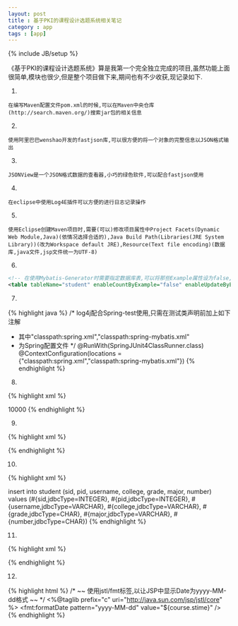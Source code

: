 ```yaml
---
layout: post
title : 基于PKI的课程设计选题系统相关笔记
category : app
tags : [app]
---
```

{% include JB/setup %}

《基于PKI的课程设计选题系统》算是我第一个完全独立完成的项目,虽然功能上面很简单,模块也很少,但是整个项目做下来,期间也有不少收获,现记录如下.

1.

	在编写Maven配置文件pom.xml的时候,可以在Maven中央仓库(http://search.maven.org/)搜索jar包的相关信息

2.

	使用阿里巴巴wenshao开发的fastjson库,可以很方便的将一个对象的完整信息以JSON格式输出

3.

	JSONView是一个JSON格式数据的查看器,小巧的绿色软件,可以配合fastjson使用

4.

	在eclipse中使用Log4E插件可以方便的进行日志记录操作

5.

	使用Eclipse创建Maven项目时,需要(可以)修改项目属性中Project Facets(Dynamic Web Module,Java)(依情况选择合适的),Java Build Path(Libraries(JRE System Library))(改为Workspace default JRE),Resource(Text file encoding)(数据库,java文件,jsp文件统一为UTF-8)

6.

```xml
<!-- 在使用Mybatis-Generator时需要指定数据库表,可以将那些Example属性设为false,就不会生产Example文件,提供一个完整的表描述如下 -->
<table tableName="student" enableCountByExample="false" enableUpdateByExample="false" enableDeleteByExample="false" enableSelectByExample="false" selectByExampleQueryId="false" />
```

7.

{% highlight java %}
/* log4j配合Spring-test使用,只需在测试类声明前加上如下注解
 * 其中"classpath:spring.xml","classpath:spring-mybatis.xml"
 * 为Spring配置文件
 */
@RunWith(SpringJUnit4ClassRunner.class)
@ContextConfiguration(locations = {"classpath:spring.xml","classpath:spring-mybatis.xml"})
{% endhighlight %}

8.

{% highlight xml %}
<!-- 在SpringMVC中使用commons-fileupload和commons-io进行文件上传时,需要在SpringMVC配置CommonsMultipartResolver Bean -->
<bean id="multipartResolver" class="org.springframework.web.multipart.commons.CommonsMultipartResolver">
	<!-- <property name="defaultEncoding">
		<value>UTF-8</value>
	</property> -->
	<property name="maxUploadSize">
		<value>10000</value>
	</property>
	<!-- <property name="maxInMemorySize">
		<value>4096</value>
	</property> -->
</bean>
{% endhighlight %}

9.

{% highlight xml %}
<!-- 自定义Mybatis Mapper文件的ResultMap
 	 一对一关系使用association标签
     一对多关系使用collection标签 
     如下是一个示例,使用extends完成继承 -->
<resultMap type="diseng.github.model.Student" id="NoCourseResultMap" extends="BaseResultMap">
		<association property="pki" javaType="diseng.github.model.Pki">
			<id property="pid" column="pki_pid" />
			<result property="cert" column="pki_cert" />
		</association>
</resultMap>
	
<resultMap type="diseng.github.model.Student" id="loginSelectInfo" extends="NoCourseResultMap">
	<collection property="courses" javaType="list" ofType="diseng.github.model.Course">
		<id property="cid" column="course_cid" />
		<result property="title" column="course_title" />
		<result property="amount" column="course_amount" />
		<result property="stime" column="course_stime" />
		<result property="etime" column="course_etime" />
		<result property="info" column="course_info" />
		<association property="teacher" javaType="diseng.github.model.Teacher">
			<id property="tid" column="teacher_tid" />
			<result property="username" column="teacher_username" />
			<result property="college" column="teacher_college" />
		</association>
	</collection>
</resultMap>
{% endhighlight %}

10.

{% highlight xml %}
<!-- Mybatis的Mapper文件中,parameterType可以是Java内置的基础类型,引用类型或者用户自定义的类型
	 如果启用useGeneratedKeys和keyProperty,则完成数据库操作后,会将生成的id置入到对象中 -->
<insert id="insert" parameterType="diseng.github.model.Student" useGeneratedKeys="true" keyProperty="sid">
	insert into student (sid, pid,
	username,
	college, grade, major,
	number)
	values (#{sid,jdbcType=INTEGER},
	#{pid,jdbcType=INTEGER},
	#{username,jdbcType=VARCHAR},
	#{college,jdbcType=VARCHAR}, #{grade,jdbcType=CHAR},
	#{major,jdbcType=VARCHAR},
	#{number,jdbcType=CHAR})
</insert>
{% endhighlight %}

11.

{% highlight xml %}
<!-- 将页面输入的String转换为Date时,需要在SpringMVC配置中为Bean AnnotationMethodHandlerAdapter设定webBindingInitializer -->
<bean class="org.springframework.web.servlet.mvc.annotation.AnnotationMethodHandlerAdapter">
	<property name="messageConverters">
		<list>
			<ref bean="mappingJacksonHttpMessageConverter" /><!-- json转换器 -->
		</list>
	</property>
	<property name="webBindingInitializer">
		<bean
			class="org.springframework.web.bind.support.ConfigurableWebBindingInitializer">
			<property name="conversionService">
				<bean
					class="org.springframework.format.support.FormattingConversionServiceFactoryBean"></bean>
			</property>
		</bean>
	</property>
</bean>
{% endhighlight %}

12.

{% highlight html %}
/* ~~ 使用jstl/fmt标签,以让JSP中显示Date为yyyy-MM-dd格式 ~~ */
<%@taglib prefix="c" uri="http://java.sun.com/jsp/jstl/core" %>
<fmt:formatDate pattern="yyyy-MM-dd" value="${course.stime}" />
{% endhighlight %}
